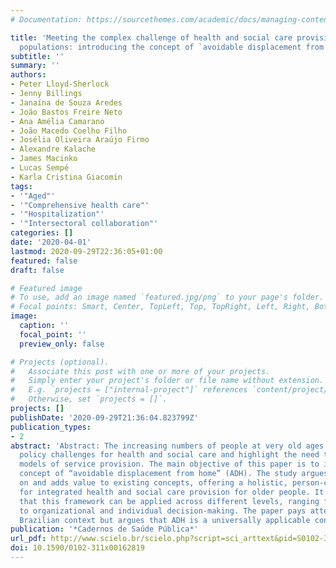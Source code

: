 ```yaml
---
# Documentation: https://sourcethemes.com/academic/docs/managing-content/

title: 'Meeting the complex challenge of health and social care provision for rapidly-ageing
  populations: introducing the concept of `avoidable displacement from home`'
subtitle: ''
summary: ''
authors:
- Peter Lloyd-Sherlock
- Jenny Billings
- Janaína de Souza Aredes
- João Bastos Freire Neto
- Ana Amélia Camarano
- João Macedo Coelho Filho
- Josélia Oliveira Araújo Firmo
- Alexandre Kalache
- James Macinko
- Lucas Sempé
- Karla Cristina Giacomin
tags:
- '"Aged"'
- '"Comprehensive health care"'
- '"Hospitalization"'
- '"Intersectoral collaboration"'
categories: []
date: '2020-04-01'
lastmod: 2020-09-29T22:36:05+01:00
featured: false
draft: false

# Featured image
# To use, add an image named `featured.jpg/png` to your page's folder.
# Focal points: Smart, Center, TopLeft, Top, TopRight, Left, Right, BottomLeft, Bottom, BottomRight.
image:
  caption: ''
  focal_point: ''
  preview_only: false

# Projects (optional).
#   Associate this post with one or more of your projects.
#   Simply enter your project's folder or file name without extension.
#   E.g. `projects = ["internal-project"]` references `content/project/deep-learning/index.md`.
#   Otherwise, set `projects = []`.
projects: []
publishDate: '2020-09-29T21:36:04.823799Z'
publication_types:
- 2
abstract: 'Abstract: The increasing numbers of people at very old ages pose specific
  policy challenges for health and social care and highlight the need to rethink established
  models of service provision. The main objective of this paper is to introduce the
  concept of “avoidable displacement from home” (ADH). The study argues that ADH builds
  on and adds value to existing concepts, offering a holistic, person-centered framework
  for integrated health and social care provision for older people. It also demonstrates
  that this framework can be applied across different levels, ranging from macro policymaking
  to organizational and individual decision-making. The paper pays attention to the
  Brazilian context but argues that ADH is a universally applicable concept.'
publication: '*Cadernos de Saúde Pública*'
url_pdf: http://www.scielo.br/scielo.php?script=sci_arttext&pid=S0102-311X2020000303001&tlng=en
doi: 10.1590/0102-311x00162819
---
```

